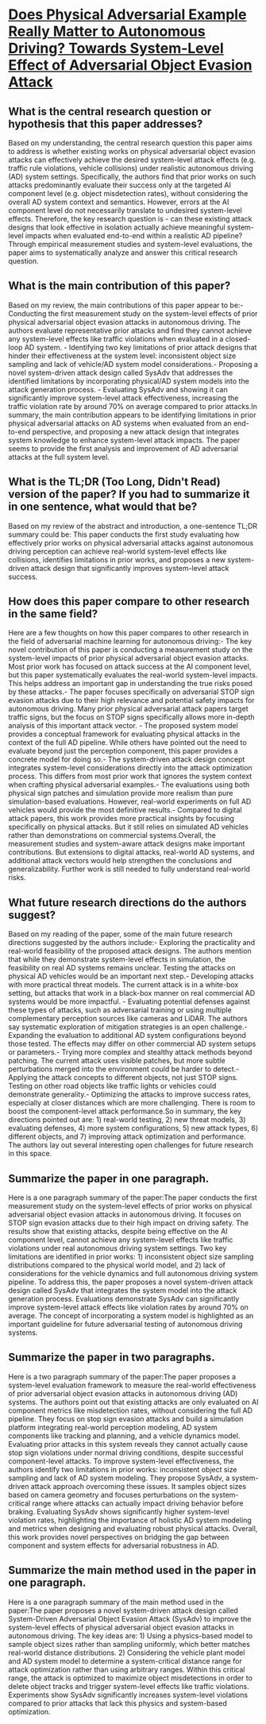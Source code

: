 # [Does Physical Adversarial Example Really Matter to Autonomous Driving?   Towards System-Level Effect of Adversarial Object Evasion Attack](https://arxiv.org/abs/2308.11894)

## What is the central research question or hypothesis that this paper addresses?

Based on my understanding, the central research question this paper aims to address is whether existing works on physical adversarial object evasion attacks can effectively achieve the desired system-level attack effects (e.g. traffic rule violations, vehicle collisions) under realistic autonomous driving (AD) system settings. Specifically, the authors find that prior works on such attacks predominantly evaluate their success only at the targeted AI component level (e.g. object misdetection rates), without considering the overall AD system context and semantics. However, errors at the AI component level do not necessarily translate to undesired system-level effects. Therefore, the key research question is - can these existing attack designs that look effective in isolation actually achieve meaningful system-level impacts when evaluated end-to-end within a realistic AD pipeline? Through empirical measurement studies and system-level evaluations, the paper aims to systematically analyze and answer this critical research question.


## What is the main contribution of this paper?

Based on my review, the main contributions of this paper appear to be:- Conducting the first measurement study on the system-level effects of prior physical adversarial object evasion attacks in autonomous driving. The authors evaluate representative prior attacks and find they cannot achieve any system-level effects like traffic violations when evaluated in a closed-loop AD system. - Identifying two key limitations of prior attack designs that hinder their effectiveness at the system level: inconsistent object size sampling and lack of vehicle/AD system model considerations.- Proposing a novel system-driven attack design called SysAdv that addresses the identified limitations by incorporating physical/AD system models into the attack generation process. - Evaluating SysAdv and showing it can significantly improve system-level attack effectiveness, increasing the traffic violation rate by around 70% on average compared to prior attacks.In summary, the main contribution appears to be identifying limitations in prior physical adversarial attacks on AD systems when evaluated from an end-to-end perspective, and proposing a new attack design that integrates system knowledge to enhance system-level attack impacts. The paper seems to provide the first analysis and improvement of AD adversarial attacks at the full system level.


## What is the TL;DR (Too Long, Didn't Read) version of the paper? If you had to summarize it in one sentence, what would that be?

Based on my review of the abstract and introduction, a one-sentence TL;DR summary could be: This paper conducts the first study evaluating how effectively prior works on physical adversarial attacks against autonomous driving perception can achieve real-world system-level effects like collisions, identifies limitations in prior works, and proposes a new system-driven attack design that significantly improves system-level attack success.


## How does this paper compare to other research in the same field?

Here are a few thoughts on how this paper compares to other research in the field of adversarial machine learning for autonomous driving:- The key novel contribution of this paper is conducting a measurement study on the system-level impacts of prior physical adversarial object evasion attacks. Most prior work has focused on attack success at the AI component level, but this paper systematically evaluates the real-world system-level impacts. This helps address an important gap in understanding the true risks posed by these attacks.- The paper focuses specifically on adversarial STOP sign evasion attacks due to their high relevance and potential safety impacts for autonomous driving. Many prior physical adversarial attack papers target traffic signs, but the focus on STOP signs specifically allows more in-depth analysis of this important attack vector. - The proposed system model provides a conceptual framework for evaluating physical attacks in the context of the full AD pipeline. While others have pointed out the need to evaluate beyond just the perception component, this paper provides a concrete model for doing so.- The system-driven attack design concept integrates system-level considerations directly into the attack optimization process. This differs from most prior work that ignores the system context when crafting physical adversarial examples.- The evaluations using both physical sign patches and simulation provide more realism than pure simulation-based evaluations. However, real-world experiments on full AD vehicles would provide the most definitive results.- Compared to digital attack papers, this work provides more practical insights by focusing specifically on physical attacks. But it still relies on simulated AD vehicles rather than demonstrations on commercial systems.Overall, the measurement studies and system-aware attack designs make important contributions. But extensions to digital attacks, real-world AD systems, and additional attack vectors would help strengthen the conclusions and generalizability. Further work is still needed to fully understand real-world risks.


## What future research directions do the authors suggest?

Based on my reading of the paper, some of the main future research directions suggested by the authors include:- Exploring the practicality and real-world feasibility of the proposed attack designs. The authors mention that while they demonstrate system-level effects in simulation, the feasibility on real AD systems remains unclear. Testing the attacks on physical AD vehicles would be an important next step.- Developing attacks with more practical threat models. The current attack is in a white-box setting, but attacks that work in a black-box manner on real commercial AD systems would be more impactful. - Evaluating potential defenses against these types of attacks, such as adversarial training or using multiple complementary perception sources like cameras and LiDAR. The authors say systematic exploration of mitigation strategies is an open challenge.- Expanding the evaluation to additional AD system configurations beyond those tested. The effects may differ on other commercial AD system setups or parameters.- Trying more complex and stealthy attack methods beyond patching. The current attack uses visible patches, but more subtle perturbations merged into the environment could be harder to detect.- Applying the attack concepts to different objects, not just STOP signs. Testing on other road objects like traffic lights or vehicles could demonstrate generality.- Optimizing the attacks to improve success rates, especially at closer distances which are more challenging. There is room to boost the component-level attack performance.So in summary, the key directions pointed out are: 1) real-world testing, 2) new threat models, 3) evaluating defenses, 4) more system configurations, 5) new attack types, 6) different objects, and 7) improving attack optimization and performance. The authors lay out several interesting open challenges for future research in this space.


## Summarize the paper in one paragraph.

Here is a one paragraph summary of the paper:The paper conducts the first measurement study on the system-level effects of prior works on physical adversarial object evasion attacks in autonomous driving. It focuses on STOP sign evasion attacks due to their high impact on driving safety. The results show that existing attacks, despite being effective on the AI component level, cannot achieve any system-level effects like traffic violations under real autonomous driving system settings. Two key limitations are identified in prior works: 1) inconsistent object size sampling distributions compared to the physical world model, and 2) lack of considerations for the vehicle dynamics and full autonomous driving system pipeline. To address this, the paper proposes a novel system-driven attack design called SysAdv that integrates the system model into the attack generation process. Evaluations demonstrate SysAdv can significantly improve system-level attack effects like violation rates by around 70% on average. The concept of incorporating a system model is highlighted as an important guideline for future adversarial testing of autonomous driving systems.


## Summarize the paper in two paragraphs.

Here is a two paragraph summary of the paper:The paper proposes a system-level evaluation framework to measure the real-world effectiveness of prior adversarial object evasion attacks in autonomous driving (AD) systems. The authors point out that existing attacks are only evaluated on AI component metrics like misdetection rates, without considering the full AD pipeline. They focus on stop sign evasion attacks and build a simulation platform integrating real-world perception modeling, AD system components like tracking and planning, and a vehicle dynamics model. Evaluating prior attacks in this system reveals they cannot actually cause stop sign violations under normal driving conditions, despite successful component-level attacks. To improve system-level effectiveness, the authors identify two limitations in prior works: inconsistent object size sampling and lack of AD system modeling. They propose SysAdv, a system-driven attack approach overcoming these issues. It samples object sizes based on camera geometry and focuses perturbations on the system-critical range where attacks can actually impact driving behavior before braking. Evaluating SysAdv shows significantly higher system-level violation rates, highlighting the importance of holistic AD system modeling and metrics when designing and evaluating robust physical attacks. Overall, this work provides novel perspectives on bridging the gap between component and system effects for adversarial robustness in AD.


## Summarize the main method used in the paper in one paragraph.

Here is a one paragraph summary of the main method used in the paper:The paper proposes a novel system-driven attack design called System-Driven Adversarial Object Evasion Attack (SysAdv) to improve the system-level effects of physical adversarial object evasion attacks in autonomous driving. The key ideas are: 1) Using a physics-based model to sample object sizes rather than sampling uniformly, which better matches real-world distance distributions. 2) Considering the vehicle plant model and AD system model to determine a system-critical distance range for attack optimization rather than using arbitrary ranges. Within this critical range, the attack is optimized to maximize object misdetections in order to delete object tracks and trigger system-level effects like traffic violations. Experiments show SysAdv significantly increases system-level violations compared to prior attacks that lack this physics and system-based optimization.
